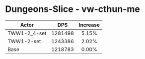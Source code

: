 # Dungeons-Slice - vw-cthun-me
| Actor | DPS | Increase |
|---|:---:|:---:|
|TWW1-2_4-set|1281498|5.15%|
|TWW1-2-set|1243386|2.02%|
|Base|1218783|0.00%|
